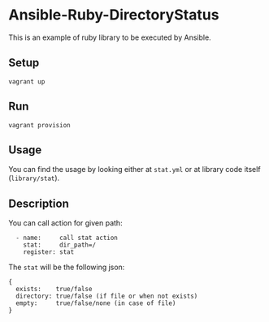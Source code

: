 # Ansible-Ruby-DirectoryStatus

This is an example of ruby library to be executed by Ansible.

## Setup

    vagrant up

## Run

    vagrant provision

## Usage

You can find the usage by looking either at `stat.yml` or at library code itself (`library/stat`).

## Description

You can call action for given path:

      - name:     call stat action
        stat:     dir_path=/
        register: stat
        
The `stat` will be the following json:

    {
      exists:    true/false
      directory: true/false (if file or when not exists)
      empty:     true/false/none (in case of file)
    }
